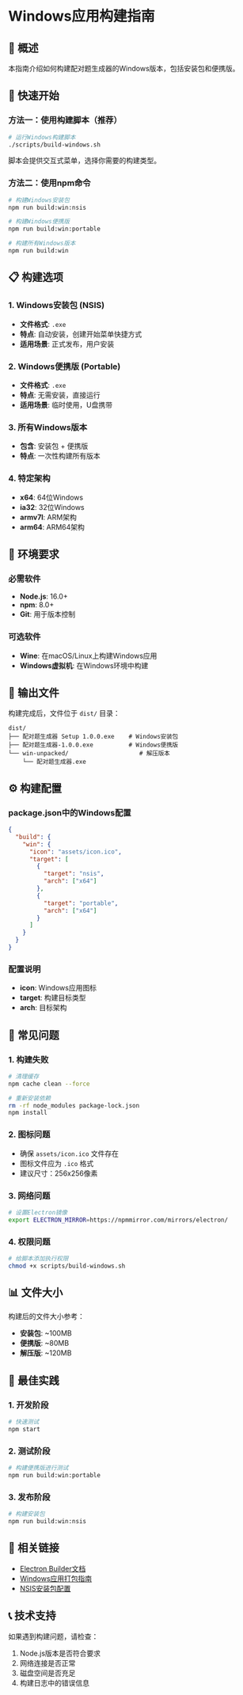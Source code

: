 # Windows应用构建指南

## 🎯 概述

本指南介绍如何构建配对题生成器的Windows版本，包括安装包和便携版。

## 🚀 快速开始

### 方法一：使用构建脚本（推荐）

```bash
# 运行Windows构建脚本
./scripts/build-windows.sh
```

脚本会提供交互式菜单，选择你需要的构建类型。

### 方法二：使用npm命令

```bash
# 构建Windows安装包
npm run build:win:nsis

# 构建Windows便携版
npm run build:win:portable

# 构建所有Windows版本
npm run build:win
```

## 📋 构建选项

### 1. Windows安装包 (NSIS)
- **文件格式**: `.exe`
- **特点**: 自动安装，创建开始菜单快捷方式
- **适用场景**: 正式发布，用户安装

### 2. Windows便携版 (Portable)
- **文件格式**: `.exe`
- **特点**: 无需安装，直接运行
- **适用场景**: 临时使用，U盘携带

### 3. 所有Windows版本
- **包含**: 安装包 + 便携版
- **特点**: 一次性构建所有版本

### 4. 特定架构
- **x64**: 64位Windows
- **ia32**: 32位Windows
- **armv7l**: ARM架构
- **arm64**: ARM64架构

## 🔧 环境要求

### 必需软件
- **Node.js**: 16.0+
- **npm**: 8.0+
- **Git**: 用于版本控制

### 可选软件
- **Wine**: 在macOS/Linux上构建Windows应用
- **Windows虚拟机**: 在Windows环境中构建

## 📁 输出文件

构建完成后，文件位于 `dist/` 目录：

```
dist/
├── 配对题生成器 Setup 1.0.0.exe    # Windows安装包
├── 配对题生成器-1.0.0.exe          # Windows便携版
└── win-unpacked/                    # 解压版本
    └── 配对题生成器.exe
```

## ⚙️ 构建配置

### package.json中的Windows配置

```json
{
  "build": {
    "win": {
      "icon": "assets/icon.ico",
      "target": [
        {
          "target": "nsis",
          "arch": ["x64"]
        },
        {
          "target": "portable",
          "arch": ["x64"]
        }
      ]
    }
  }
}
```

### 配置说明
- **icon**: Windows应用图标
- **target**: 构建目标类型
- **arch**: 目标架构

## 🐛 常见问题

### 1. 构建失败
```bash
# 清理缓存
npm cache clean --force

# 重新安装依赖
rm -rf node_modules package-lock.json
npm install
```

### 2. 图标问题
- 确保 `assets/icon.ico` 文件存在
- 图标文件应为 `.ico` 格式
- 建议尺寸：256x256像素

### 3. 网络问题
```bash
# 设置Electron镜像
export ELECTRON_MIRROR=https://npmmirror.com/mirrors/electron/
```

### 4. 权限问题
```bash
# 给脚本添加执行权限
chmod +x scripts/build-windows.sh
```

## 📊 文件大小

构建后的文件大小参考：
- **安装包**: ~100MB
- **便携版**: ~80MB
- **解压版**: ~120MB

## 🎯 最佳实践

### 1. 开发阶段
```bash
# 快速测试
npm start
```

### 2. 测试阶段
```bash
# 构建便携版进行测试
npm run build:win:portable
```

### 3. 发布阶段
```bash
# 构建安装包
npm run build:win:nsis
```

## 🔗 相关链接

- [Electron Builder文档](https://www.electron.build/)
- [Windows应用打包指南](https://www.electron.build/configuration/win)
- [NSIS安装包配置](https://www.electron.build/configuration/nsis)

## 📞 技术支持

如果遇到构建问题，请检查：
1. Node.js版本是否符合要求
2. 网络连接是否正常
3. 磁盘空间是否充足
4. 构建日志中的错误信息 